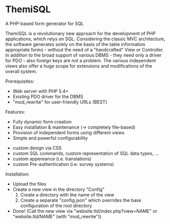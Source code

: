 # ThemiSQL
A PHP-based form generator for SQL

ThemiSQL is a revolutionary new approach for the development of PHP applications, which relys on SQL. Considering the classic MVC architecture, the software generates solely on the basis of the table information appropriate forms - without the need of a "handcrafted" View or Controller. In addition to the broad support of various DBMS - they need only a driver for PDO - also foreign keys are not a problem. The various independent views also offer a huge scope for extensions and modifications of the overall system.

Prerequisites:
- Web server with PHP 5.4+
- Existing PDO driver for the DBMS
- "mod_rewrite" for user-friendly URLs (BEST)

Features:
- Fully dynamic form creation
- Easy installation & maintenance (-> completely file-based)
- Provision of independent forms using different views
- Simple and powerful configurability
 * custom design via CSS
 * custom SQL commands, custom representation of SQL data types, ...
 * custom appereance (i.e. translations)
 * custom Pre-authentication (i.e. survey systems)
 
Installation:
- Upload the files
- Create a new view in the directory "Config"
	1. Create a directory with the name of the view
	2. Create a separate "config.json" which overrides the base configuration of the root directory
- Done! (Call the new view via "website.tld/index.php?view=NAME" or "website.tld/NAME" (with "mod_rewrite"))